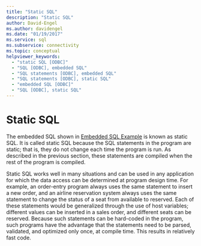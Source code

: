 ```yaml
---
title: "Static SQL"
description: "Static SQL"
author: David-Engel
ms.author: davidengel
ms.date: "01/19/2017"
ms.service: sql
ms.subservice: connectivity
ms.topic: conceptual
helpviewer_keywords:
  - "static SQL [ODBC]"
  - "SQL [ODBC], embedded SQL"
  - "SQL statements [ODBC], embedded SQL"
  - "SQL statements [ODBC], static SQL"
  - "embedded SQL [ODBC]"
  - "SQL [ODBC], static SQL"
---
```

# Static SQL
The embedded SQL shown in [Embedded SQL Example](../../odbc/reference/embedded-sql-example.md) is known as static SQL. It is called static SQL because the SQL statements in the program are static; that is, they do not change each time the program is run. As described in the previous section, these statements are compiled when the rest of the program is compiled.  
  
 Static SQL works well in many situations and can be used in any application for which the data access can be determined at program design time. For example, an order-entry program always uses the same statement to insert a new order, and an airline reservation system always uses the same statement to change the status of a seat from available to reserved. Each of these statements would be generalized through the use of host variables; different values can be inserted in a sales order, and different seats can be reserved. Because such statements can be hard-coded in the program, such programs have the advantage that the statements need to be parsed, validated, and optimized only once, at compile time. This results in relatively fast code.
